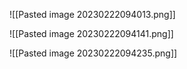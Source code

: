 ![[Pasted image 20230222094013.png]]

![[Pasted image 20230222094141.png]]

![[Pasted image 20230222094235.png]]